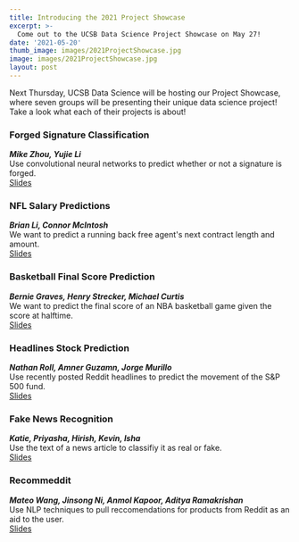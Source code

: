 ```yaml
---
title: Introducing the 2021 Project Showcase
excerpt: >-
  Come out to the UCSB Data Science Project Showcase on May 27!
date: '2021-05-20'
thumb_image: images/2021ProjectShowcase.jpg
image: images/2021ProjectShowcase.jpg
layout: post
---
```

Next Thursday, UCSB Data Science will be hosting our Project Showcase, where seven groups will be presenting their unique data science project! Take a look what each of their projects is about!


### Forged Signature Classification

***Mike Zhou, Yujie Li*** <br/>
Use convolutional neural networks to predict whether or not a signature is forged. <br/>
[Slides](https://docs.google.com/presentation/d/1z-lqs35sP5Vhje4K8NexUtHnf0AXdiWvRSmjFOf-LoY/edit?usp=sharing )

### NFL Salary Predictions

***Brian Li, Connor McIntosh*** <br/>
We want to predict a running back free agent's next contract length and amount. <br/>
[Slides](https://docs.google.com/presentation/d/1EiNzQ1PJZZuu_61S-C2JVvOGn2NnKCE1rLfX5G_5XbU/edit?usp=sharing )

### Basketball Final Score Prediction

***Bernie Graves, Henry Strecker, Michael Curtis*** <br/>
We want to predict the final score of an NBA basketball game given the score at halftime. <br/>
[Slides](https://docs.google.com/presentation/d/1B71edTnGvsVKwPag1mMemaomM6XCtRpJaqPr305HNBc/edit?usp=sharing )

### Headlines Stock Prediction

***Nathan Roll, Amner Guzamn, Jorge Murillo*** <br/>
 Use recently posted Reddit headlines to predict the movement of the S&P 500 fund. <br/>
[Slides](https://docs.google.com/presentation/d/1rbcRYejonZSa5Dso265mhf5-xhB4oykzbzyI-s6bLxI/edit?usp=sharing )

### Fake News Recognition

***Katie, Priyasha, Hirish, Kevin, Isha*** <br/>
Use the text of a news article to classifiy it as real or fake. <br/>
[Slides](https://docs.google.com/presentation/d/1IpU-6k4lZER2SAOpoHsiTzkuL49yww-b2y8w6LvaGt4/edit?usp=sharing )

### Recommeddit

***Mateo Wang, Jinsong Ni, Anmol Kapoor, Aditya Ramakrishan*** <br/>
Use NLP techniques to pull reccomendations for products from Reddit as an aid to the user. <br/>
[Slides](https://docs.google.com/presentation/d/1r7gSxrDE4O4K4hVU-yP-y4-wfWT8hqI7_aDyzmtRk8s/edit?usp=sharing)
